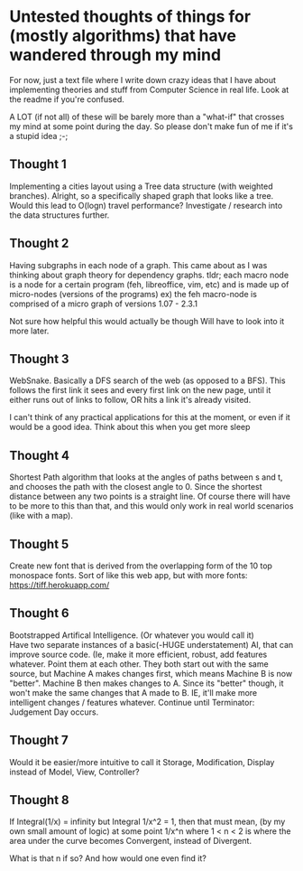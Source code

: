 # Untested thoughts of things for (mostly algorithms) that have wandered through my mind
For now, just a text file where I write down crazy ideas that I have about implementing theories and stuff from Computer Science in real life. Look at the readme if you're confused.

A LOT (if not all) of these will be barely more than a "what-if" that crosses my mind at some point during the day. So please don't make fun of me if it's a stupid idea ;-;

## Thought 1
Implementing a cities layout using a Tree data structure (with weighted branches). Alright, so a specifically shaped graph that looks like a tree. Would this lead to O(logn) travel performance? Investigate / research into the data structures further.

## Thought 2
Having subgraphs in each node of a graph. This came about as I was thinking about graph theory for dependency graphs.
tldr; each macro node is a node for a certain program (feh, libreoffice, vim, etc) and is made up of micro-nodes (versions of the programs)
	ex) the feh macro-node is comprised of a micro graph of versions 1.07 - 2.3.1

Not sure how helpful this would actually be though
Will have to look into it more later.

## Thought 3
WebSnake. Basically a DFS search of the web (as opposed to a BFS). This follows the first link it sees and every first link on the new page, until it either runs out of links to follow, OR hits a link it's already visited.

I can't think of any practical applications for this at the moment, or even if it would be a good idea. Think about this when you get more sleep

## Thought 4
Shortest Path algorithm that looks at the angles of paths between s and t, and chooses the path with the closest angle to 0. Since the shortest distance between any two points is a straight line. Of course there will have to be more to this than that, and this would only work in real world scenarios (like with a map).

## Thought 5
Create new font that is derived from the overlapping form of the 10 top monospace fonts. Sort of like this web app, but with more fonts: https://tiff.herokuapp.com/

## Thought 6
Bootstrapped Artifical Intelligence. (Or whatever you would call it)  
Have two separate instances of a basic(-HUGE understatement) AI, that can improve source code. (Ie, make it more efficient, robust, add features whatever. Point them at each other. They both start out with the same source, but Machine A makes changes first, which means Machine B is now "better". Machine B then makes changes to A. Since its "better" though, it won't make the same changes that A made to B. IE, it'll make more intelligent changes / features whatever. Continue until Terminator: Judgement Day occurs.

## Thought 7
Would it be easier/more intuitive to call it Storage, Modification, Display instead of Model, View, Controller?

## Thought 8
If 
	Integral(1/x) = infinity but Integral 1/x^2 = 1, then that must mean, (by my own small amount of logic) at some point 1/x^n where 1 < n < 2 is where the area under the curve becomes Convergent, instead of Divergent.
	
What is that n if so? And how would one even find it?
